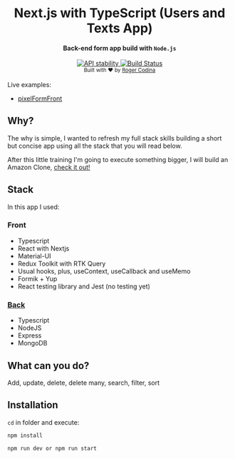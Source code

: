 # <h1 align="center">Next.js with TypeScript (Users and Texts App)</h1>

<div align="center">
  <strong>Back-end form app build with <code>Node.js</code></strong>
</div>
<br />
<div align="center">
  <a href="https://nodejs.org/api/documentation.html#documentation_stability_index">
    <img src="https://img.shields.io/badge/stability-experimental-orange.svg?style=flat-square"
      alt="API stability" />
  </a>
    <a href="https://travis-ci.org/choojs/choo">
    <img src="https://img.shields.io/travis/choojs/choo/master.svg?style=flat-square"
      alt="Build Status" />
  </a>
  </div>

<div align="center">
  <sub>Built with ❤︎ by
  <a href="https://www.linkedin.com/in/cudi7/">Roger Codina</a>
</div>
</br>
Live  examples:
</br>

<ul>
<li> <a href="#">
    pixelFormFront
  </a>
</li>

</ul>

## Why?

The why is simple, I wanted to refresh my full stack skills building a short but concise app using all the stack that you will read below.

After this little training I'm going to execute something bigger, I will build an Amazon Clone, <a href="https://github.com/Cudi7/Amazon-clone">check it out!</a>

## Stack

In this app I used:

### Front

- Typescript
- React with Nextjs
- Material-UI
- Redux Toolkit with RTK Query
- Usual hooks, plus, useContext, useCallback and useMemo
- Formik + Yup
- React testing library and Jest (no testing yet)

### <a href="https://github.com/Cudi7/PixelForm-back">Back</a>

- Typescript
- NodeJS
- Express
- MongoDB

## What can you do?

Add, update, delete, delete many, search, filter, sort

## Installation

`cd` in folder and execute:

```bash
npm install
```

```bash
npm run dev or npm run start
```
